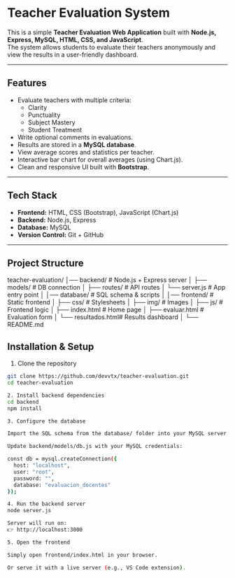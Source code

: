 # Teacher Evaluation System

This is a simple **Teacher Evaluation Web Application** built with **Node.js, Express, MySQL, HTML, CSS, and JavaScript**.  
The system allows students to evaluate their teachers anonymously and view the results in a user-friendly dashboard.

---

## Features
- Evaluate teachers with multiple criteria:
  - Clarity
  - Punctuality
  - Subject Mastery
  - Student Treatment
- Write optional comments in evaluations.
- Results are stored in a **MySQL database**.
- View average scores and statistics per teacher.
- Interactive bar chart for overall averages (using Chart.js).
- Clean and responsive UI built with **Bootstrap**.

---

## Tech Stack
- **Frontend:** HTML, CSS (Bootstrap), JavaScript (Chart.js)
- **Backend:** Node.js, Express
- **Database:** MySQL
- **Version Control:** Git + GitHub

---

## Project Structure

teacher-evaluation/
│── backend/ # Node.js + Express server
│ ├── models/ # DB connection
│ ├── routes/ # API routes
│ └── server.js # App entry point
│
│── database/ # SQL schema & scripts
│
│── frontend/ # Static frontend
│ ├── css/ # Stylesheets
│ ├── img/ # Images
│ ├── js/ # Frontend logic
│ ├── index.html # Home page
│ ├── evaluar.html # Evaluation form
│ └── resultados.html# Results dashboard
│
└── README.md

## Installation & Setup

1. Clone the repository
```bash
git clone https://github.com/devvtx/teacher-evaluation.git
cd teacher-evaluation

2. Install backend dependencies
cd backend
npm install

3. Configure the database

Import the SQL schema from the database/ folder into your MySQL server.

Update backend/models/db.js with your MySQL credentials:

const db = mysql.createConnection({
  host: "localhost",
  user: "root",
  password: "",
  database: "evaluacion_docentes"
});

4. Run the backend server
node server.js

Server will run on:
👉 http://localhost:3000

5. Open the frontend

Simply open frontend/index.html in your browser.

Or serve it with a live server (e.g., VS Code extension).
